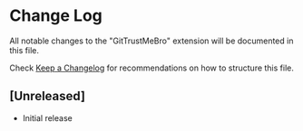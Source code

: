 # Change Log

All notable changes to the "GitTrustMeBro" extension will be documented in this file.

Check [Keep a Changelog](http://keepachangelog.com/) for recommendations on how to structure this file.

## [Unreleased]

- Initial release